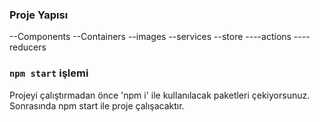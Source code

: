 ### Proje Yapısı
--Components
--Containers
--images
--services
--store
----actions
----reducers



### `npm start` işlemi
Projeyi çalıştırmadan önce 'npm i' ile kullanılacak paketleri çekiyorsunuz.
Sonrasında npm start ile proje çalışacaktır.


